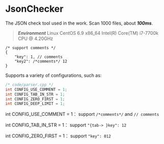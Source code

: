# JsonChecker
The JSON check tool used in the work.
Scan 1000 files, about ***100ms***.

> ***Environment***
> Linux CentOS 6.9 x86_64
> Intel(R) Core(TM) i7-7700k CPU @ 4.20GHz

``` jsonc
/* support comments */
{
    "key": 1, // comments
    "key2": /*comments*/ 12
}

```

Supports a variety of configurations, such as: 
``` cpp
/* code/parser.cpp */
int CONFIG_USE_COMMENT = 1;
int CONFIG_TAB_IN_STR = 1;
int CONFIG_ZERO_FIRST = 1;
int CONFIG_DEEP_LIMIT = 1;
```
int CONFIG_USE_COMMENT = 1：
support ```/*comments*/``` and ```// comments ```

int CONFIG_TAB_IN_STR = 1：
support ```"{tab-> }key": 12```

int CONFIG_ZERO_FIRST = 1：
support ```"key": 012```

